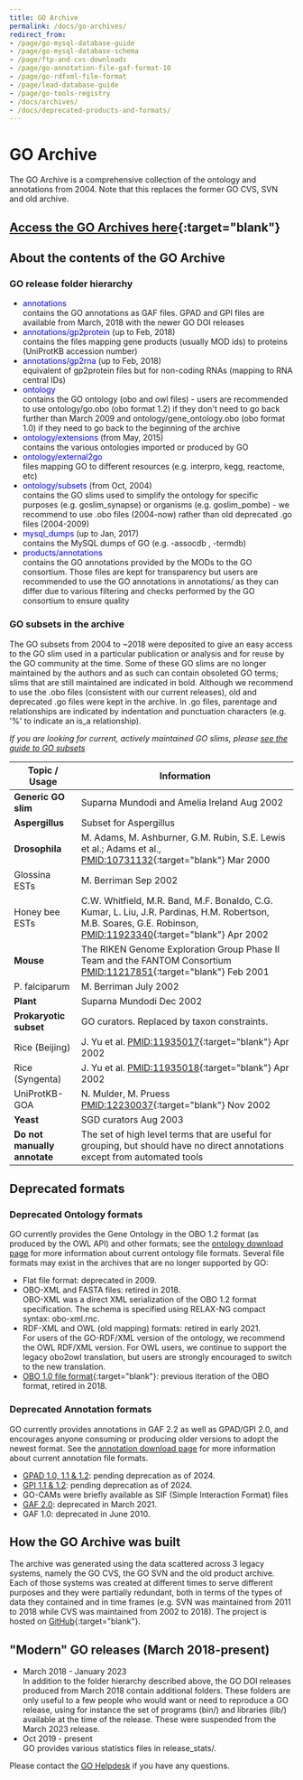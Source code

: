 ```yaml
---
title: GO Archive
permalink: /docs/go-archives/
redirect_from:
- /page/go-mysql-database-guide
- /page/go-mysql-database-schema
- /page/ftp-and-cvs-downloads
- /page/go-annotation-file-gaf-format-10
- /page/go-rdfxml-file-format
- /page/lead-database-guide
- /page/go-tools-registry
- /docs/archives/
- /docs/deprecated-products-and-formats/
---
```


# GO Archive

The GO Archive is a comprehensive collection of the ontology and annotations from 2004. Note that this replaces the former GO CVS, SVN and old archive.

## [Access the GO Archives here](http://release.geneontology.org/){:target="blank"} 

## About the contents of the GO Archive

### GO release folder hierarchy
* <span style="color: blue">annotations</span> <br> contains the GO annotations as GAF files. GPAD and GPI files are available from March, 2018 with the newer GO DOI releases
* <span style="color: blue">annotations/gp2protein</span> (up to Feb, 2018) <br> contains the files mapping gene products (usually MOD ids) to proteins (UniProtKB accession number)
* <span style="color: blue">annotations/gp2rna</span> (up to Feb, 2018) <br> equivalent of gp2protein files but for non-coding RNAs (mapping to RNA central IDs)
* <span style="color: blue">ontology</span> <br> contains the GO ontology (obo and owl files) - users are recommended to use ontology/go.obo (obo format 1.2) if they don't need to go back further than March 2009 and ontology/gene_ontology.obo (obo format 1.0) if they need to go back to the beginning of the archive
* <span style="color: blue">ontology/extensions</span> (from May, 2015) <br> contains the various ontologies imported or produced by GO
* <span style="color: blue">ontology/external2go</span> <br> files mapping GO to different resources (e.g. interpro, kegg, reactome, etc)
* <span style="color: blue">ontology/subsets</span> (from Oct, 2004) <br> contains the GO slims used to simplify the ontology for specific purposes (e.g. goslim_synapse) or organisms (e.g. goslim_pombe) - we recommend to use .obo files (2004-now) rather than old deprecated .go files (2004-2009)
* <span style="color: blue">mysql_dumps</span> (up to Jan, 2017) <br> contains the MySQL dumps of GO (e.g. -assocdb , -termdb)
* <span style="color: blue">products/annotations</span> <br> contains the GO annotations provided by the MODs to the GO consortium. Those files are kept for transparency but users are recommended to use the GO annotations in annotations/ as they can differ due to various filtering and checks performed by the GO consortium to ensure quality


### GO subsets in the archive
The GO subsets from 2004 to ~2018 were deposited to give an easy access to the GO slim used in a particular publication or analysis and for reuse by the GO community at the time. Some of these GO slims are no longer maintained by the authors and as such can contain obsoleted GO terms; slims that are still maintained are indicated in bold. Although we recommend to use the .obo files (consistent with our current releases), old and deprecated .go files were kept in the archive. In .go files, parentage and relationships are indicated by indentation and punctuation characters (e.g. '%' to indicate an is_a relationship).

_If you are looking for current, actively maintained GO slims, please [see the guide to GO subsets](/docs/go-subset-guide/#download-go-subsets)_

|Topic / Usage |	Information |
|--------------|--------------|
|**Generic GO slim** |	Suparna Mundodi and Amelia Ireland Aug 2002 |	
|**Aspergillus** |	Subset for Aspergillus |
|**Drosophila** |	M. Adams, M. Ashburner, G.M. Rubin, S.E. Lewis et al.; Adams et al., [PMID:10731132](http://www.ncbi.nlm.nih.gov/pubmed/10731132){:target="blank"} Mar 2000 |
|Glossina ESTs |	M. Berriman Sep 2002 |
|Honey bee ESTs |	C.W. Whitfield, M.R. Band, M.F. Bonaldo, C.G. Kumar, L. Liu, J.R. Pardinas, H.M. Robertson, M.B. Soares, G.E. Robinson, [PMID:11923340](http://www.ncbi.nlm.nih.gov/pubmed/11932240){:target="blank"} Apr 2002 |	
|**Mouse** |	The RIKEN Genome Exploration Group Phase II Team and the FANTOM Consortium [PMID:11217851](http://www.ncbi.nlm.nih.gov/pubmed/11217851){:target="blank"} Feb 2001 |
|P. falciparum |	M. Berriman July 2002 |	
|**Plant** |	Suparna Mundodi Dec 2002 |
|**Prokaryotic subset** |	GO curators. Replaced by taxon constraints. |
|Rice (Beijing) |	J. Yu et al. [PMID:11935017](http://www.ncbi.nlm.nih.gov/pubmed/11935017){:target="blank"} Apr 2002 |
|Rice (Syngenta) |	J. Yu et al. [PMID:11935018](http://www.ncbi.nlm.nih.gov/pubmed/11935018){:target="blank"} Apr 2002 |
|UniProtKB-GOA |	N. Mulder, M. Pruess [PMID:12230037](http://www.ncbi.nlm.nih.gov/pubmed/12230037){:target="blank"} Nov 2002 |
|**Yeast** |	SGD curators Aug 2003 	|
|**Do not manually annotate**|The set of high level terms that are useful for grouping, but should have no direct annotations except from automated tools| 

## Deprecated formats

### Deprecated Ontology formats

GO currently provides the Gene Ontology in the OBO 1.2 format (as produced by the OWL API) and other formats; see the [ontology download page](/docs/download-ontology/) for more information about current ontology file formats. Several file formats may exist in the archives that are no longer supported by GO:

+ Flat file format: deprecated in 2009.
+ OBO-XML and FASTA files: retired in 2018.  <br> OBO-XML was a direct XML serialization of the OBO 1.2 format specification. The schema is specified using RELAX-NG compact syntax: obo-xml.rnc.
+ RDF-XML and OWL (old mapping) formats: retired in early 2021. <br> For users of the GO-RDF/XML version of the ontology, we recommend the OWL RDF/XML version. For OWL users, we continue to support the legacy obo2owl translation, but users are strongly encouraged to switch to the new translation. 
+ [OBO 1.0 file format](http://owlcollab.github.io/oboformat/doc/GO.format.obo-1_0.html){:target="blank"}: previous iteration of the OBO format, retired in 2018.

### Deprecated Annotation formats

GO currently provides annotations in GAF 2.2 as well as GPAD/GPI 2.0, and encourages anyone consuming or producing older versions to adopt the newest format. See the [annotation download page](/docs/download-go-annotations/) for more information about current annotation file formats.

+  [GPAD 1.0, 1.1 & 1.2](/docs/gene-product-association-data-gpad-format-1.1/): pending deprecation as of 2024.
+  [GPI 1.1 & 1.2](/docs/gene-product-information-gpi-format/): pending deprecation as of 2024.
+  GO-CAMs were briefly available as SIF (Simple Interaction Format) files 
+  [GAF 2.0](/docs/go-annotation-file-gaf-format-2.0/): deprecated in March 2021.
+  GAF 1.0: deprecated in June 2010. <br>

## How the GO Archive was built
The archive was generated using the data scattered across 3 legacy systems, namely the GO CVS, the GO SVN and the old product archive. Each of those systems was created at different times to serve different purposes and they were partially redundant, both in terms of the types of data they contained and in time frames (e.g. SVN was maintained from 2011 to 2018 while CVS was maintained from 2002 to 2018). The project is hosted on [GitHub](https://github.com/geneontology/archive-reconstruction){:target="blank"}.

## "Modern" GO releases (March 2018-present)

* March 2018 - January 2023 <br> In addition to the folder hierarchy described above, the GO DOI releases produced from March 2018 contain additional folders. These folders are only useful to a few people who would want or need to reproduce a GO release, using for instance the set of programs (bin/) and libraries (lib/) available at the time of the release. These were suspended from the March 2023 release.
* Oct 2019 - present <br> GO provides various statistics files in release_stats/.

Please contact the <a href="http://help.geneontology.org">GO Helpdesk</a> if you have any questions.
